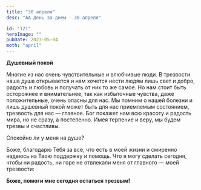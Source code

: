 ```yaml
---
title: "30 апреля"
desc: "АА День за днем - 30 апреля"

id: "121"
heroImage: ""
pubDate: 2023-05-04
moth: "april"
---
```


**Душевный покой**

Многие из нас очень чувствительные и влюбчивые люди. В трезвости наша душа
открывается и нам хочется нести людям лишь свет и добро, радость и любовь и
получать от них то же самое. Но нам стоит быть осторожнее и внимательнее, так
как избыточные чувства, даже положительные, очень опасны для нас. Мы помним о
нашей болезни и лишь душевный покой может быть для нас приемлемым состоянием,
трезвость для нас — главное. Бог покажет нам всю красоту и радость мира, но не
сразу, а постепенно. Имея терпение и веру, мы будем трезвы и счастливы.

Спокойно ли у меня на душе?

Боже, благодарю Тебя за все, что есть в моей жизни и смиренно надеюсь на Твою
поддержку и помощь. Что я могу сделать сегодня, чтобы ни радость, ни горе не
отвлекали меня от главного — моей трезвости:

**Боже, помоги мне сегодня остаться трезвым!**
